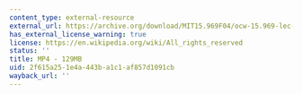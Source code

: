 ```yaml
---
content_type: external-resource
external_url: https://archive.org/download/MIT15.969F04/ocw-15.969-lec-mit-09nov2004-220k.mp4
has_external_license_warning: true
license: https://en.wikipedia.org/wiki/All_rights_reserved
status: ''
title: MP4 - 129MB
uid: 2f615a25-1e4a-443b-a1c1-af857d1091cb
wayback_url: ''
---
```

